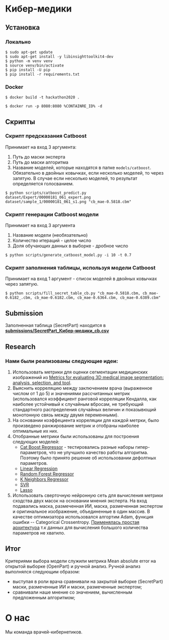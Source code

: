 # Кибер-медики

## Установка
### Локально
```
$ sudo apt-get update
$ sudo apt-get install -y libinsighttoolkit4-dev
$ python -m venv venv
$ source venv/bin/activate
$ pip install -U pip
$ pip install -r requirements.txt
```
### Docker
```
$ docker build -t hackathon2020 .

$ docker run -p 8080:8080 %CONTAINRE_ID% -d
```
## Скрипты

### Скрипт предсказания Catboost 
Принимает на вход 3 аргумента:

1. Путь до маски эксперта
2. Путь до маски алгоритма
3. Название моделей, которые находятся в папке `models/catboost`. Обязательно в двойных ковычках, если несколько моделей, то через запятую. В случае если несколько моделей, то результат определяется голосванием.

```
$ python scripts/catboost_predict.py dataset/Expert/00000181_061_expert.png dataset/sample_1/00000181_061_s1.png "cb_mae-0.5818.cbm"
```

### Скрипт генерации Catboost модели
Принимает на вход 3 аргумента

1. Название модели (необязательно)
2. Количество итераций - целое число
3. Доля обучающих данных в выборке - дробное число
```
$ python scripts/generate_catboost_model.py -i 10 -t 0.7
```

### Скрипт заполнения таблицы, используя модели Catboost
Принимает на вход 1 аргумент - список моделей в двойных ковычках через запятую.
```
$ python scripts/fill_secret_table_cb.py "cb_mae-0.5818.cbm, cb_mae-0.6182_.cbm, cb_mae-0.6182.cbm, cb_mae-0.6364.cbm, cb_mae-0.6389.cbm"
```

## Submission
Заполненная таблица (SecretPart) находится в [**submissions/SecretPart_Кибер-медики_cb.csv**](https://github.com/sviperm/moscow_leaders_hackathon2020/tree/master/submissions)

## Research
### Нами были реализованы следующие идеи:
1. Использовать метрики для оценки сегментации медицинских изображений из
   [Metrics for evaluating 3D medical image segmentation: analysis, selection, and tool](https://www.ncbi.nlm.nih.gov/pmc/articles/PMC4533825/).
2. Выяснить корреляцию между заключением врача (выраженное числом от 1 до 5) и
   значениями рассчитанных метрик (использовался коэффициент ранговой
   корреляции Кендалла, как наиболее устойчивый к случайным вбросам,
   не требующий стандартного распределения случайных величин и
   показывющий монотонную связь между двумя переменными).
3. На основании коэффециента корреляции для каждой метрки, было произведено
   ранжирование метрик и отобраны наиболее оптимальные их них.
4. Отобранные метрики были использованы для построения следующих моделей:
    * [Cat Boost Regressor](https://catboost.ai/docs/concepts/python-reference_catboostregressor.html) - тестировались разные наборы гипер-параметров, что не улучшило качество работы  алгоритма.
      Поэтому было принято решение об использовании дефолтных параметров.
    * [Linear Regression](https://scikit-learn.org/stable/modules/generated/sklearn.linear_model.LinearRegression.html)
    * [Random Forest Regressor](https://scikit-learn.org/stable/search.html?q=random+forest)
    * [K Neighbors Regressor](https://scikit-learn.org/stable/modules/generated/sklearn.neighbors.KNeighborsRegressor.html?highlight=kneighborsregressor#sklearn.neighbors.KNeighborsRegressor)
    * [SVR](https://scikit-learn.org/stable/modules/generated/sklearn.svm.LinearSVR.html?highlight=svr#sklearn.svm.LinearSVR)
    * [Lasso](https://scikit-learn.org/stable/modules/generated/sklearn.linear_model.Lasso.html#sklearn.linear_model.Lasso)
5. Использовать сверточную нейронную сеть для вычисления метрики сходства двух
   масок на основании мнения эксперта. На вход подавались маска, размеченная
   ИИ, маска, размеченная экспертом и оригинальное изображение, объединенные в
   один массив. В качестве оптимизатора использовался алгортим Adam, функция
   ошибки -- Categorical Crossentropy.
   [Применялась простая архитектура](https://keras.io/examples/vision/mnist_convnet/) т.к данных для вычисления большого количества параметров не хватило.

## Итог
Критериями выбора модели служили метрика Mean absolute error на открытой
выборке (OpenPart) и ручной анализ. Ручной анализ выполнялся следующим образом:
* выступая в роли врача сравнивали на закрытой выборке (SecretPart) маски,
  размеченные ИИ и маски, размеченные экспертом;
* сравнивали наше мнение со значением, вычисленным предложенным алгоритмом;

# О нас
Мы команда врачей-кибернетиков.
